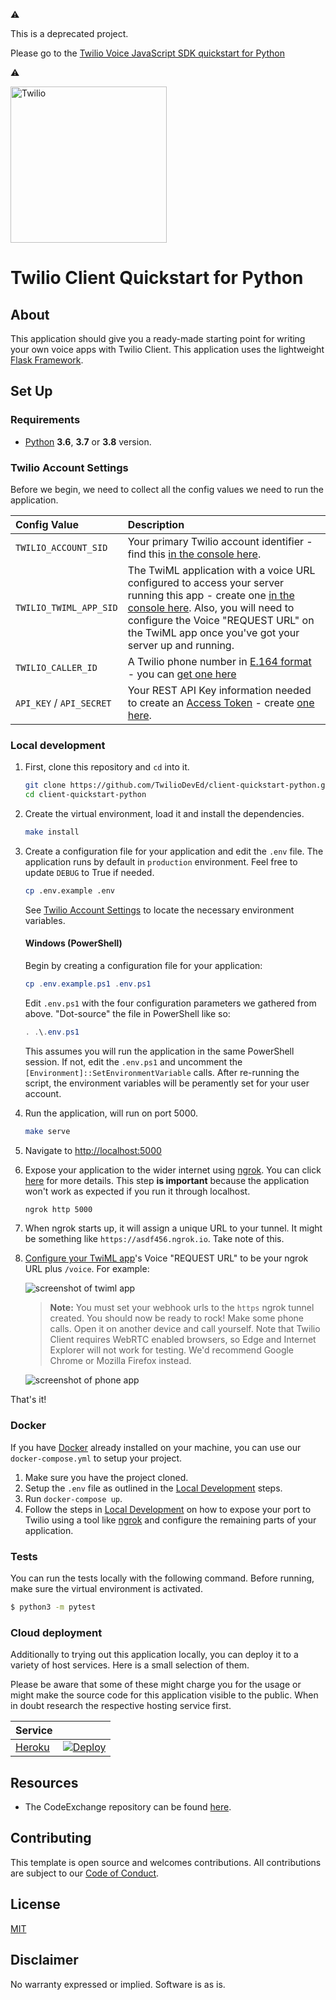 :warning:

This is a deprecated project.

Please go to the [Twilio Voice JavaScript SDK quickstart for Python](https://github.com/TwilioDevEd/voice-javascript-sdk-quickstart-python)

:warning:




<a href="https://www.twilio.com">
  <img src="https://static0.twilio.com/marketing/bundles/marketing/img/logos/wordmark-red.svg" alt="Twilio" width="250" />
</a>

# Twilio Client Quickstart for Python



## About

This application should give you a ready-made starting point for writing your own voice apps with Twilio Client. This application uses the lightweight [Flask Framework](http://flask.pocoo.org/).

## Set Up

### Requirements

- [Python](https://www.python.org/) **3.6**, **3.7** or **3.8** version.

### Twilio Account Settings

Before we begin, we need to collect all the config values we need to run the application.

| Config Value  | Description |
| :-------------  |:------------- |
`TWILIO_ACCOUNT_SID` | Your primary Twilio account identifier - find this [in the console here](https://www.twilio.com/console).
`TWILIO_TWIML_APP_SID` | The TwiML application with a voice URL configured to access your server running this app - create one [in the console here](https://www.twilio.com/console/voice/twiml/apps). Also, you will need to configure the Voice "REQUEST URL" on the TwiML app once you've got your server up and running.
`TWILIO_CALLER_ID` | A Twilio phone number in [E.164 format](https://en.wikipedia.org/wiki/E.164) - you can [get one here](https://www.twilio.com/console/phone-numbers/incoming)
`API_KEY` / `API_SECRET` | Your REST API Key information needed to create an [Access Token](https://www.twilio.com/docs/iam/access-tokens) - create [one here](https://www.twilio.com/console/project/api-keys).

### Local development

1. First, clone this repository and `cd` into it.

   ```bash
   git clone https://github.com/TwilioDevEd/client-quickstart-python.git
   cd client-quickstart-python
   ```

2. Create the virtual environment, load it and install the dependencies.

   ```bash
   make install
   ```

3. Create a configuration file for your application and edit the `.env` file. The application runs
by default in `production` environment. Feel free to update `DEBUG` to True if needed.

   ```bash
   cp .env.example .env
   ```

   See [Twilio Account Settings](#twilio-account-settings) to locate the necessary environment variables.

   #### Windows (PowerShell)

   Begin by creating a configuration file for your application:
   ```powershell
   cp .env.example.ps1 .env.ps1
   ```

   Edit `.env.ps1` with the four configuration parameters we gathered from above.
   "Dot-source" the file in PowerShell like so:
   ```powershell
   . .\.env.ps1
   ```
   This assumes you will run the application in the same PowerShell session. If not,
   edit the `.env.ps1` and uncomment the `[Environment]::SetEnvironmentVariable` calls.
   After re-running the script, the environment variables will be peramently set for
   your user account.

4. Run the application, will run on port 5000.

   ```bash
   make serve
   ```

5. Navigate to [http://localhost:5000](http://localhost:5000)

6. Expose your application to the wider internet using [ngrok](https://ngrok.com/download). You can click [here](https://www.twilio.com/blog/2015/09/6-awesome-reasons-to-use-ngrok-when-testing-webhooks.html) for more details. This step **is important** because the application won't work as expected if you run it through localhost.

   ```bash
   ngrok http 5000
   ```

7. When ngrok starts up, it will assign a unique URL to your tunnel.
   It might be something like `https://asdf456.ngrok.io`. Take note of this.

8. [Configure your TwiML app](https://www.twilio.com/console/voice/twiml/apps)'s
Voice "REQUEST URL" to be your ngrok URL plus `/voice`. For example:

   ![screenshot of twiml app](https://s3.amazonaws.com/com.twilio.prod.twilio-docs/images/TwilioClientRequestUrl.original.png)

   > **Note:** You must set your webhook urls to the `https` ngrok tunnel created.
   You should now be ready to rock! Make some phone calls.
   Open it on another device and call yourself. Note that Twilio Client requires
   WebRTC enabled browsers, so Edge and Internet Explorer will not work for testing.
   We'd recommend Google Chrome or Mozilla Firefox instead.

   ![screenshot of phone app](https://s3.amazonaws.com/com.twilio.prod.twilio-docs/images/TwilioClientQuickstart.original.png)

That's it!

### Docker

If you have [Docker](https://www.docker.com/) already installed on your machine, you can use our `docker-compose.yml` to setup your project.

1. Make sure you have the project cloned.
2. Setup the `.env` file as outlined in the [Local Development](#local-development) steps.
3. Run `docker-compose up`.
4. Follow the steps in [Local Development](#local-development) on how to expose your port to Twilio using a tool like [ngrok](https://ngrok.com/) and configure the remaining parts of your application.

### Tests

You can run the tests locally with the following command. Before running, make sure the virtual environment is activated.

```bash
$ python3 -m pytest
```

### Cloud deployment

Additionally to trying out this application locally, you can deploy it to a variety of host services. Here is a small selection of them.

Please be aware that some of these might charge you for the usage or might make the source code for this application visible to the public. When in doubt research the respective hosting service first.

| Service                           |                                                                                                                                                                                                                           |
| :-------------------------------- | :------------------------------------------------------------------------------------------------------------------------------------------------------------------------------------------------------------------------ |
| [Heroku](https://www.heroku.com/) | [![Deploy](https://www.herokucdn.com/deploy/button.svg)](https://heroku.com/deploy)                                                                                                                                       |

## Resources

- The CodeExchange repository can be found [here](https://github.com/twilio-labs/code-exchange/).

## Contributing

This template is open source and welcomes contributions. All contributions are subject to our [Code of Conduct](https://github.com/twilio-labs/.github/blob/master/CODE_OF_CONDUCT.md).

## License

[MIT](http://www.opensource.org/licenses/mit-license.html)

## Disclaimer

No warranty expressed or implied. Software is as is.

[twilio]: https://www.twilio.com
